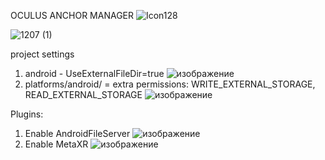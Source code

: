 OCULUS ANCHOR MANAGER
![Icon128](https://github.com/user-attachments/assets/284f833f-29f6-4085-8a6d-987bd90d3d15)




![1207 (1)](https://github.com/user-attachments/assets/5f417ac8-fa51-497a-9534-5a97184c1858)


project settings

1. android - UseExternalFileDir=true ![изображение](https://github.com/user-attachments/assets/0e182084-1b04-4405-9863-13affe84eab2)
2. platforms/android/ = extra permissions: WRITE_EXTERNAL_STORAGE, READ_EXTERNAL_STORAGE ![изображение](https://github.com/user-attachments/assets/35ce264c-40ce-4b30-b4fa-c6691d2ec675)


Plugins:
1. Enable AndroidFileServer ![изображение](https://github.com/user-attachments/assets/929182fc-5603-4177-8207-d79da766efba)
2. Enable MetaXR ![изображение](https://github.com/user-attachments/assets/bccc6c7e-9d93-4fdf-9938-bd31626ed09d)
